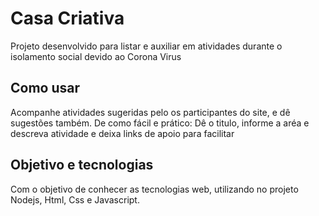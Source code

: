# Casa Criativa
Projeto desenvolvido para listar e auxiliar em atividades durante o isolamento social devido ao Corona Virus

## Como usar
Acompanhe atividades sugeridas pelo os participantes do site, e dê sugestões também. De como fácil e prático: Dê o titulo, informe a aréa e descreva atividade e deixa links de apoio para facilitar

## Objetivo e tecnologias
Com o objetivo de conhecer as tecnologias web, utilizando no projeto Nodejs, Html, Css e Javascript. 
